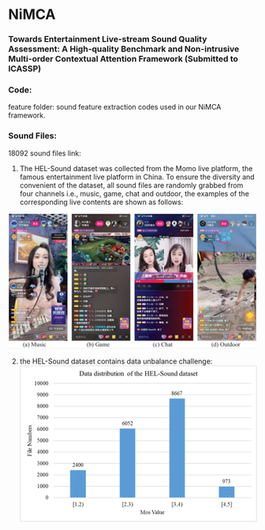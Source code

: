 # NiMCA
### Towards Entertainment Live-stream Sound Quality Assessment: A High-quality Benchmark and Non-intrusive Multi-order Contextual Attention Framework (Submitted to ICASSP)

### Code:
feature folder: sound feature extraction codes used in our NiMCA framework.

### Sound Files:
18092 sound files link:


1. The HEL-Sound dataset was collected from the Momo live platform, the famous entertainment live platform in China. To ensure the diversity and convenient of the dataset, all sound files are randomly grabbed from four channels i.e., music, game, chat and outdoor, the examples of the corresponding live contents are shown as follows:

![image](https://github.com/nianfd/NiMCA/blob/main/datasample.jpg)

2. the HEL-Sound dataset contains data unbalance challenge:
![image](https://github.com/nianfd/NiMCA/blob/main/datadistribution.png)
